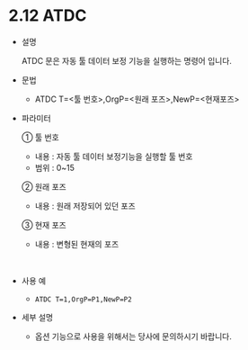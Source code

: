﻿# 2.12 ATDC

- 설명 
  
    ATDC 문은 자동 툴 데이터 보정 기능을 실행하는 명령어 입니다.

- 문법
  
    - ATDC T=<툴 번호>,OrgP=<원래 포즈>,NewP=<현재포즈>

- 파라미터
  
   ① 툴 번호
     - 내용 : 자동 툴 데이터 보정기능을 실행할 툴 번호
     - 범위 : 0~15
   
   ② 원래 포즈
     - 내용 : 원래 저장되어 있던 포즈

   ③ 현재 포즈
     - 내용 : 변형된 현재의 포즈
      
</br>  

- 사용 예
  
   - ```ATDC T=1,OrgP=P1,NewP=P2```


- 세부 설명
  
  -	옵션 기능으로 사용을 위해서는 당사에 문의하시기 바랍니다.